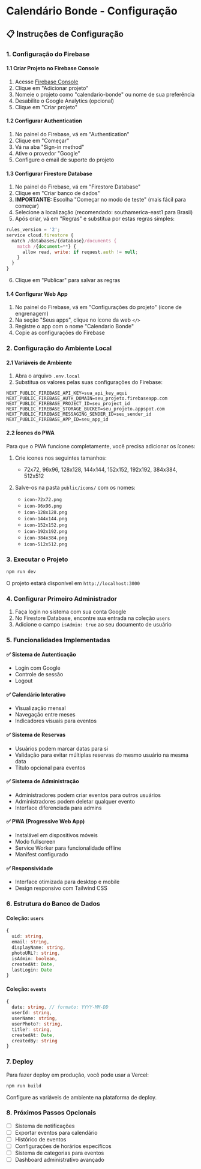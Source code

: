 # Calendário Bonde - Configuração

## 📋 Instruções de Configuração

### 1. Configuração do Firebase

#### 1.1 Criar Projeto no Firebase Console
1. Acesse [Firebase Console](https://console.firebase.google.com/)
2. Clique em "Adicionar projeto"
3. Nomeie o projeto como "calendario-bonde" ou nome de sua preferência
4. Desabilite o Google Analytics (opcional)
5. Clique em "Criar projeto"

#### 1.2 Configurar Authentication
1. No painel do Firebase, vá em "Authentication"
2. Clique em "Começar"
3. Vá na aba "Sign-in method"
4. Ative o provedor "Google"
5. Configure o email de suporte do projeto

#### 1.3 Configurar Firestore Database
1. No painel do Firebase, vá em "Firestore Database"
2. Clique em "Criar banco de dados"
3. **IMPORTANTE:** Escolha "Começar no modo de teste" (mais fácil para começar)
4. Selecione a localização (recomendado: southamerica-east1 para Brasil)
5. Após criar, vá em "Regras" e substitua por estas regras simples:

```javascript
rules_version = '2';
service cloud.firestore {
  match /databases/{database}/documents {
    match /{document=**} {
      allow read, write: if request.auth != null;
    }
  }
}
```

6. Clique em "Publicar" para salvar as regras

#### 1.4 Configurar Web App
1. No painel do Firebase, vá em "Configurações do projeto" (ícone de engrenagem)
2. Na seção "Seus apps", clique no ícone da web `</>`
3. Registre o app com o nome "Calendario Bonde"
4. Copie as configurações do Firebase

### 2. Configuração do Ambiente Local

#### 2.1 Variáveis de Ambiente
1. Abra o arquivo `.env.local`
2. Substitua os valores pelas suas configurações do Firebase:

```env
NEXT_PUBLIC_FIREBASE_API_KEY=sua_api_key_aqui
NEXT_PUBLIC_FIREBASE_AUTH_DOMAIN=seu_projeto.firebaseapp.com
NEXT_PUBLIC_FIREBASE_PROJECT_ID=seu_project_id
NEXT_PUBLIC_FIREBASE_STORAGE_BUCKET=seu_projeto.appspot.com
NEXT_PUBLIC_FIREBASE_MESSAGING_SENDER_ID=seu_sender_id
NEXT_PUBLIC_FIREBASE_APP_ID=seu_app_id
```

#### 2.2 Ícones do PWA
Para que o PWA funcione completamente, você precisa adicionar os ícones:

1. Crie ícones nos seguintes tamanhos:
   - 72x72, 96x96, 128x128, 144x144, 152x152, 192x192, 384x384, 512x512

2. Salve-os na pasta `public/icons/` com os nomes:
   - `icon-72x72.png`
   - `icon-96x96.png`
   - `icon-128x128.png`
   - `icon-144x144.png`
   - `icon-152x152.png`
   - `icon-192x192.png`
   - `icon-384x384.png`
   - `icon-512x512.png`

### 3. Executar o Projeto

```bash
npm run dev
```

O projeto estará disponível em `http://localhost:3000`

### 4. Configurar Primeiro Administrador

1. Faça login no sistema com sua conta Google
2. No Firestore Database, encontre sua entrada na coleção `users`
3. Adicione o campo `isAdmin: true` ao seu documento de usuário

### 5. Funcionalidades Implementadas

#### ✅ Sistema de Autenticação
- Login com Google
- Controle de sessão
- Logout

#### ✅ Calendário Interativo
- Visualização mensal
- Navegação entre meses
- Indicadores visuais para eventos

#### ✅ Sistema de Reservas
- Usuários podem marcar datas para si
- Validação para evitar múltiplas reservas do mesmo usuário na mesma data
- Título opcional para eventos

#### ✅ Sistema de Administração
- Administradores podem criar eventos para outros usuários
- Administradores podem deletar qualquer evento
- Interface diferenciada para admins

#### ✅ PWA (Progressive Web App)
- Instalável em dispositivos móveis
- Modo fullscreen
- Service Worker para funcionalidade offline
- Manifest configurado

#### ✅ Responsividade
- Interface otimizada para desktop e mobile
- Design responsivo com Tailwind CSS

### 6. Estrutura do Banco de Dados

#### Coleção: `users`
```typescript
{
  uid: string,
  email: string,
  displayName: string,
  photoURL?: string,
  isAdmin: boolean,
  createdAt: Date,
  lastLogin: Date
}
```

#### Coleção: `events`
```typescript
{
  date: string, // formato: YYYY-MM-DD
  userId: string,
  userName: string,
  userPhoto?: string,
  title?: string,
  createdAt: Date,
  createdBy: string
}
```

### 7. Deploy

Para fazer deploy em produção, você pode usar a Vercel:

```bash
npm run build
```

Configure as variáveis de ambiente na plataforma de deploy.

### 8. Próximos Passos Opcionais

- [ ] Sistema de notificações
- [ ] Exportar eventos para calendário
- [ ] Histórico de eventos
- [ ] Configurações de horários específicos
- [ ] Sistema de categorias para eventos
- [ ] Dashboard administrativo avançado